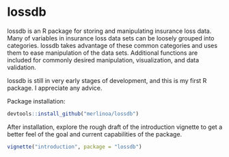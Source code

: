 lossdb
========================================================

lossdb is an R package for storing and manipulating insurance loss data.  Many of variables in insurance loss data sets can be loosely grouped into categories.  lossdb takes advantage of these common categories and uses them to ease manipulation of the data sets.  Additional functions are included for commonly desired manipulation, visualization, and data validation.  
 
lossdb is still in very early stages of development, and this is my first R package.  I appreciate any advice.

Package installation:
  
  ```R
  devtools::install_github("merlinoa/lossdb")
  ```
  
After installation, explore the rough draft of the introduction vignette to get a better feel of the goal and current capabilities of the package.

 ```R
 vignette("introduction", package = "lossdb")
 ```
